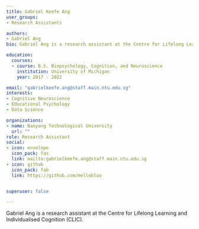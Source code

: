 ```yaml
---
title: Gabriel Keefe Ang
user_groups:
- Research Assistants

authors:
- Gabriel Ang
bio: Gabriel Ang is a research assistant at the Centre for Lifelong Learning and Individualised Cognition (CLIC).

education:
  courses:
  - course: B.S. Biopsychology, Cognition, and Neuroscience
    institution: University of Michigan
    year: 2017 - 2022

email: "gabrielkeefe.ang@staff.main.ntu.edu.sg"
interests:
- Cognitive Neuroscience
- Educational Psychology
- Data Science

organizations:
- name: Nanyang Technological University
  url: ""
role: Research Assistant
social:
- icon: envelope
  icon_pack: fas
  link: mailto:gabrielkeefe.ang@staff.main.ntu.edu.sg
- icon: github
  icon_pack: fab
  link: https://github.com/mellobloo


superuser: false

---
```


Gabriel Ang is a research assistant at the Centre for Lifelong Learning and Individualised Cognition (CLIC).
